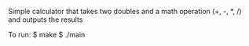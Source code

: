 Simple calculator that takes two doubles and a math operation (+, -, *, /) and outputs the results

To run:
$ make
$ ./main
